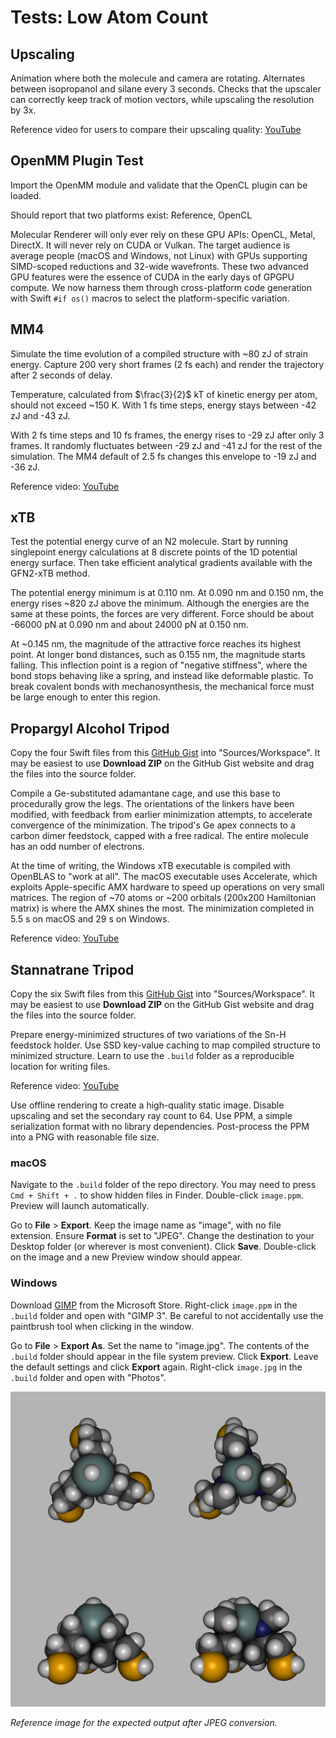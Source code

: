 # Tests: Low Atom Count

## Upscaling

Animation where both the molecule and camera are rotating. Alternates between isopropanol and silane every 3 seconds. Checks that the upscaler can correctly keep track of motion vectors, while upscaling the resolution by 3x.

Reference video for users to compare their upscaling quality: [YouTube](https://youtube.com/shorts/4LudSkOQRgs)

## OpenMM Plugin Test

Import the OpenMM module and validate that the OpenCL plugin can be loaded.

Should report that two platforms exist: Reference, OpenCL

Molecular Renderer will only ever rely on these GPU APIs: OpenCL, Metal, DirectX. It will never rely on CUDA or Vulkan. The target audience is average people (macOS and Windows, not Linux) with GPUs supporting SIMD-scoped reductions and 32-wide wavefronts. These two advanced GPU features were the essence of CUDA in the early days of GPGPU compute. We now harness them through cross-platform code generation with Swift `#if os()` macros to select the platform-specific variation.

## MM4

Simulate the time evolution of a compiled structure with ~80 zJ of strain energy. Capture 200 very short frames (2 fs each) and render the trajectory after 2 seconds of delay.

Temperature, calculated from $\frac{3}{2}$ kT of kinetic energy per atom, should not exceed ~150 K. With 1 fs time steps, energy stays between -42 zJ and -43 zJ.

With 2 fs time steps and 10 fs frames, the energy rises to -29 zJ after only 3 frames. It randomly fluctuates between -29 zJ and -41 zJ for the rest of the simulation. The MM4 default of 2.5 fs changes this envelope to -19 zJ and -36 zJ.

Reference video: [YouTube](https://youtube.com/shorts/JQeyLJWGyVU)

## xTB

Test the potential energy curve of an N2 molecule. Start by running singlepoint energy calculations at 8 discrete points of the 1D potential energy surface. Then take efficient analytical gradients available with the GFN2-xTB method.

The potential energy minimum is at 0.110 nm. At 0.090 nm and 0.150 nm, the energy rises ~820 zJ above the minimum. Although the energies are the same at these points, the forces are very different. Force should be about -66000 pN at 0.090 nm and about 24000 pN at 0.150 nm.

At ~0.145 nm, the magnitude of the attractive force reaches its highest point. At longer bond distances, such as 0.155 nm, the magnitude starts falling. This inflection point is a region of "negative stiffness", where the bond stops behaving like a spring, and instead like deformable plastic. To break covalent bonds with mechanosynthesis, the mechanical force must be large enough to enter this region.

## Propargyl Alcohol Tripod

Copy the four Swift files from this [GitHub Gist](https://gist.github.com/philipturner/5bd74838b1018ae68d23110622407a42) into "Sources/Workspace". It may be easiest to use <b>Download ZIP</b> on the GitHub Gist website and drag the files into the source folder.

Compile a Ge-substituted adamantane cage, and use this base to procedurally grow the legs. The orientations of the linkers have been modified, with feedback from earlier minimization attempts, to accelerate convergence of the minimization. The tripod's Ge apex connects to a carbon dimer feedstock, capped with a free radical. The entire molecule has an odd number of electrons.

At the time of writing, the Windows xTB executable is compiled with OpenBLAS to "work at all". The macOS executable uses Accelerate, which exploits Apple-specific AMX hardware to speed up operations on very small matrices. The region of ~70 atoms or ~200 orbitals (200x200 Hamiltonian matrix) is where the AMX shines the most. The minimization completed in 5.5 s on macOS and 29 s on Windows.

Reference video: [YouTube](https://youtube.com/shorts/rV1UGau20xQ)

## Stannatrane Tripod

Copy the six Swift files from this [GitHub Gist](https://gist.github.com/philipturner/6a6e04f3e8a7b2bda2b8c99c492d4e49) into "Sources/Workspace". It may be easiest to use <b>Download ZIP</b> on the GitHub Gist website and drag the files into the source folder.

Prepare energy-minimized structures of two variations of the Sn-H feedstock holder. Use SSD key-value caching to map compiled structure to minimized structure. Learn to use the `.build` folder as a reproducible location for writing files.

Reference video: [YouTube](https://youtube.com/shorts/-Zs6WQQ1dHk)

Use offline rendering to create a high-quality static image. Disable upscaling and set the secondary ray count to 64. Use PPM, a simple serialization format with no library dependencies. Post-process the PPM into a PNG with reasonable file size.

### macOS

Navigate to the `.build` folder of the repo directory. You may need to press `Cmd + Shift + .` to show hidden files in Finder. Double-click `image.ppm`. Preview will launch automatically.

Go to <b>File</b> > <b>Export</b>. Keep the image name as "image", with no file extension. Ensure <b>Format</b> is set to "JPEG". Change the destination to your Desktop folder (or wherever is most convenient). Click <b>Save</b>. Double-click on the image and a new Preview window should appear.

### Windows

Download [GIMP](https://apps.microsoft.com/detail/9pnsjclxdz0v?hl=en-US&gl=US) from the Microsoft Store. Right-click `image.ppm` in the `.build` folder and open with "GIMP 3". Be careful to not accidentally use the paintbrush tool when clicking in the window.

Go to <b>File</b> > <b>Export As</b>. Set the name to "image.jpg". The contents of the `.build` folder should appear in the file system preview. Click <b>Export</b>. Leave the default settings and click <b>Export</b> again. Right-click `image.jpg` in the `.build` folder and open with "Photos".

![Stannatrane Tripod](../StannatraneTripod.jpg)

_Reference image for the expected output after JPEG conversion._
